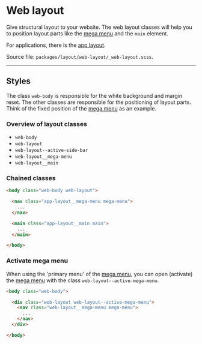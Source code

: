 # Web layout
Give structural layout to your website. The web layout classes will help you to position layout parts like the [mega menu](/layout/mega-menu) and the `main` element.

For applications, there is the [app layout](/layout/app-layout).

Source file: `packages/layout/web-layout/_web-layout.scss`.

---

## Styles
The class `web-body` is responsible for the white background and margin reset. The other classes are responsible for the positioning of layout parts. Think of the fixed position of the [mega menu](/layout/mega-menu) as an example.

### Overview of layout classes
* `web-body` 
* `web-layout` 
* `web-layout--active-side-bar`
* `web-layout__mega-menu`
* `web-layout__main`

### Chained classes 
```html
<body class="web-body web-layout">

  <nav class="app-layout__mega-menu mega-menu">
    ...
  </nav>

  <main class="app-layout__main main">
    ...
  </main>

</body>
```

### Activate mega menu
When using the 'primary menu' of the [mega menu](/layout/mega-menu), you can open (activate) the [mega menu](/layout/mega-menu) with the class `web-layout--active-mega-menu`. 

```html
<body class="web-body">

  <div class="web-layout web-layout--active-mega-menu">
    <nav class="web-layout__mega-menu mega-menu">
      ...
    </nav>
  </div>

</body>
```
